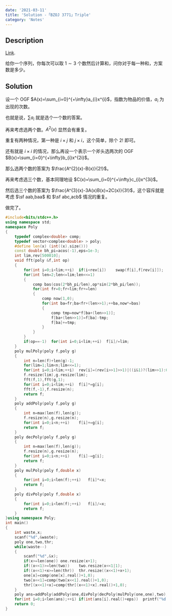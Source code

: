 ```yaml
---
date: '2021-03-11'
title: 'Solution -「BZOJ 3771」Triple'
category: 'Notes'
---
```


## Description

[Link](http://222.180.160.110:1024/problem/11038).

给你一个序列，你每次可以取 $1\sim3$ 个数然后计算和，问你对于每一种和，方案数是多少。

## Solution

设一个 OGF $A(x)=\sum_{i=0}^{+\infty}a_{i}x^{i}$，指数为物品的价值，$a_{i}$ 为出现的次数。

也就是说，$\sum a_{i}$ 就是选个一个数的答案。

再来考虑选两个数。$A^{2}(x)$ 显然会有重复。

重复有两种情况，第一种是 $i\times j$ 和 $j\times i$，这个简单，除个 $2!$ 即可。

还有就是 $i\times i$ 的情况，那么再设一个表示一个斧头选两次的 OGF $B(x)=\sum_{i=0}^{+\infty}b_{i}x^{2i}$。

那么选两个数的答案为 $\frac{A^{2}(x)-B(x)}{2!}$。

再来考虑选三个数，基本同理地设 $C(x)=\sum_{i=0}^{+\infty}c_{i}x^{3i}$。

然后选三个数的答案为 $\frac{A^{3}(x)-3A(x)B(x)+2C(x)}{3!}$，这个容斥就是考虑 $\sf aab,baa$ 和 $\sf abc,acb$ 情况的重复。

做完了。

```cpp
#include<bits/stdc++.h>
using namespace std;
namespace Poly
{
	typedef complex<double> comp;
	typedef vector<complex<double> > poly;
	#define len(x) (int((x).size()))
	const double bh_pi=acos(-1),eps=1e-3;
	int lim,rev[500010];
	void fft(poly &f,int op)
	{
		for(int i=0;i<lim;++i)	if(i<rev[i])	swap(f[i],f[rev[i]]);
		for(int len=2;len<=lim;len<<=1)
		{
			comp bas(cos(2*bh_pi/len),op*sin(2*bh_pi/len));
			for(int fr=0;fr<lim;fr+=len)
			{
				comp now(1,0);
				for(int ba=fr;ba<fr+(len>>1);++ba,now*=bas)
				{
					comp tmp=now*f[ba+(len>>1)];
					f[ba+(len>>1)]=f[ba]-tmp;
					f[ba]+=tmp;
				}
			}
		}
		if(op==-1)	for(int i=0;i<lim;++i)	f[i]/=lim;
	}
	poly mulPoly(poly f,poly g)
	{
		int n=len(f)+len(g)-1;
		for(lim=1;lim<n;lim<<=1);
		for(int i=0;i<lim;++i)	rev[i]=(rev[i>>1]>>1)|((i&1)?(lim>>1):0);
		f.resize(lim),g.resize(lim);
		fft(f,1),fft(g,1);
		for(int i=0;i<lim;++i)	f[i]*=g[i];
		fft(f,-1),f.resize(n);
		return f;
	}
	poly addPoly(poly f,poly g)
	{
		int n=max(len(f),len(g));
		f.resize(n),g.resize(n);
		for(int i=0;i<n;++i)	f[i]+=g[i];
		return f;
	}
	poly decPoly(poly f,poly g)
	{
		int n=max(len(f),len(g));
		f.resize(n),g.resize(n);
		for(int i=0;i<n;++i)	f[i]-=g[i];
		return f;
	}
	poly mulPoly(poly f,double x)
	{
		for(int i=0;i<len(f);++i)	f[i]*=x;
		return f;
	}
	poly divPoly(poly f,double x)
	{
		for(int i=0;i<len(f);++i)	f[i]/=x;
		return f;
	}
}using namespace Poly;
int main()
{
	int waste,x;
	scanf("%d",&waste);
	poly one,two,thr;
	while(waste--)
	{
		scanf("%d",&x);
		if(x>=len(one))	one.resize(x+1);
		if((x<<1)>=len(two))	two.resize(x<<1|1);
		if((x<<1)+x>=len(thr))	thr.resize((x<<1)+x+1);
		one[x]=comp(one[x].real()+1,0);
		two[x<<1]=comp(two[x<<1].real()+1,0);
		thr[(x<<1)+x]=comp(thr[(x<<1)+x].real()+1,0);
	}
	poly ans=addPoly(addPoly(one,divPoly(decPoly(mulPoly(one,one),two),2)),divPoly(addPoly(decPoly(mulPoly(mulPoly(one,one),one),mulPoly(mulPoly(one,two),3)),mulPoly(thr,2)),6));
	for(int i=0;i<len(ans);++i)	if(int(ans[i].real()+eps))	printf("%d %d\n",i,int(ans[i].real()+eps));
	return 0;
}
```
